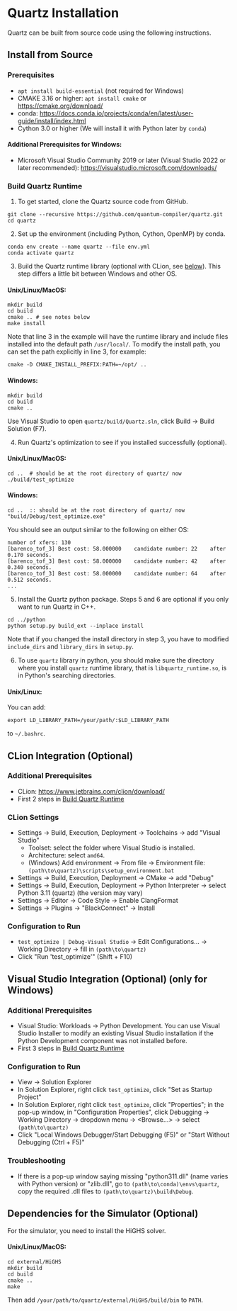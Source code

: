 # Quartz Installation

Quartz can be built from source code using the following instructions.

## Install from Source

### Prerequisites

* `apt install build-essential` (not required for Windows)
* CMAKE 3.16 or higher: `apt install cmake` or https://cmake.org/download/
* conda: https://docs.conda.io/projects/conda/en/latest/user-guide/install/index.html
* Cython 3.0 or higher (We will install it with Python later by `conda`)

#### Additional Prerequisites for Windows:

* Microsoft Visual Studio Community 2019 or later (Visual Studio 2022 or later recommended): https://visualstudio.microsoft.com/downloads/

### Build Quartz Runtime

1. To get started, clone the Quartz source code from GitHub.
```shell
git clone --recursive https://github.com/quantum-compiler/quartz.git
cd quartz
```

2. Set up the environment (including Python, Cython, OpenMP) by conda.

```shell
conda env create --name quartz --file env.yml
conda activate quartz
```

3. Build the Quartz runtime library (optional with CLion, see [below](INSTALL.md#clion-integration-optional)). This step differs a little bit between Windows and other OS.

#### Unix/Linux/MacOS:
```shell
mkdir build
cd build
cmake .. # see notes below
make install
```

Note that line 3 in the example will have the runtime library and include files installed into the default path `/usr/local/`. To modify the install path, you can set the path explicitly in line 3, for example:

```shell
cmake -D CMAKE_INSTALL_PREFIX:PATH=~/opt/ ..
```

#### Windows:
```batch
mkdir build
cd build
cmake ..
```
Use Visual Studio to open `quartz/build/Quartz.sln`, click Build -> Build Solution (F7).

4. Run Quartz's optimization to see if you installed successfully (optional).

#### Unix/Linux/MacOS:
```shell
cd ..  # should be at the root directory of quartz/ now
./build/test_optimize
```

#### Windows:
```batch
cd ..  :: should be at the root directory of quartz/ now
"build/Debug/test_optimize.exe"
```

You should see an output similar to the following on either OS:
```
number of xfers: 130
[barenco_tof_3] Best cost: 58.000000    candidate number: 22    after 0.170 seconds.
[barenco_tof_3] Best cost: 58.000000    candidate number: 42    after 0.340 seconds.
[barenco_tof_3] Best cost: 58.000000    candidate number: 64    after 0.512 seconds.
...
```

5. Install the Quartz python package. Steps 5 and 6 are optional if you only want to run Quartz in C++.

```shell
cd ../python
python setup.py build_ext --inplace install
```

Note that if you changed the install directory in step 3, you have to modified `include_dirs` and `library_dirs` in `setup.py`.

6. To use `quartz` library in python, you should make sure the directory where you install `quartz` runtime library, that is `libquartz_runtime.so`, is in Python's searching directories.

#### Unix/Linux:
You can add:

```shell
export LD_LIBRARY_PATH=/your/path/:$LD_LIBRARY_PATH
```

to `~/.bashrc`.

## CLion Integration (Optional)
### Additional Prerequisites
* CLion: https://www.jetbrains.com/clion/download/
* First 2 steps in [Build Quartz Runtime](INSTALL.md#build-quartz-runtime)

### CLion Settings
- Settings -> Build, Execution, Deployment -> Toolchains -> add "Visual Studio"
    - Toolset: select the folder where Visual Studio is installed.
    - Architecture: select `amd64`.
    - (Windows) Add environment -> From file -> Environment file: `(path\to\quartz)\scripts\setup_environment.bat`
- Settings -> Build, Execution, Deployment -> CMake -> add "Debug"
- Settings -> Build, Execution, Deployment -> Python Interpreter -> select Python 3.11 (quartz) (the version may vary)
- Settings -> Editor -> Code Style -> Enable ClangFormat
- Settings -> Plugins -> "BlackConnect" -> Install

### Configuration to Run
- `test_optimize | Debug-Visual Studio` -> Edit Configurations... -> Working Directory -> fill in `(path\to\quartz)`
- Click "Run 'test_optimize'" (Shift + F10)

## Visual Studio Integration (Optional) (only for Windows)
### Additional Prerequisites
* Visual Studio: Workloads -> Python Development. You can use Visual Studio Installer to modify an existing Visual Studio installation if the Python Development component was not installed before.
* First 3 steps in [Build Quartz Runtime](INSTALL.md#build-quartz-runtime)

### Configuration to Run
- View -> Solution Explorer
- In Solution Explorer, right click `test_optimize`, click "Set as Startup Project"
- In Solution Explorer, right click `test_optimize`, click "Properties"; in the pop-up window, in "Configuration Properties", click Debugging -> Working Directory -> dropdown menu -> <Browse...> -> select `(path\to\quartz)`
- Click "Local Windows Debugger/Start Debugging (F5)" or "Start Without Debugging (Ctrl + F5)"

### Troubleshooting
- If there is a pop-up window saying missing "python311.dll" (name varies with Python version) or "zlib.dll", go to `(path\to\conda)\envs\quartz`, copy the required .dll files to `(path\to\quartz)\build\Debug`.

## Dependencies for the Simulator (Optional)

For the simulator, you need to install the HiGHS solver.

#### Unix/Linux/MacOS:

```shell
cd external/HiGHS
mkdir build
cd build
cmake ..
make
```

Then add `/your/path/to/quartz/external/HiGHS/build/bin` to `PATH`.
